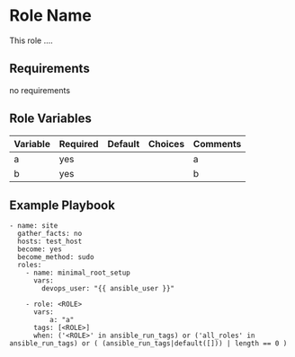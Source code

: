 Role Name
=========
This role ....

Requirements
------------
no requirements

Role Variables
--------------

| Variable       | Required | Default | Choices | Comments                |
|----------------|----------|---------|---------|-------------------------|
| a              | yes      |         |         | a                       |
| b              | yes      |         |         | b                       |

Example Playbook
----------------

    - name: site
      gather_facts: no
      hosts: test_host
      become: yes
      become_method: sudo
      roles:
        - name: minimal_root_setup
          vars:
            devops_user: "{{ ansible_user }}"
    
        - role: <ROLE>
          vars:
              a: "a"
          tags: [<ROLE>]
          when: ('<ROLE>' in ansible_run_tags) or ('all_roles' in ansible_run_tags) or ( (ansible_run_tags|default([])) | length == 0 )
